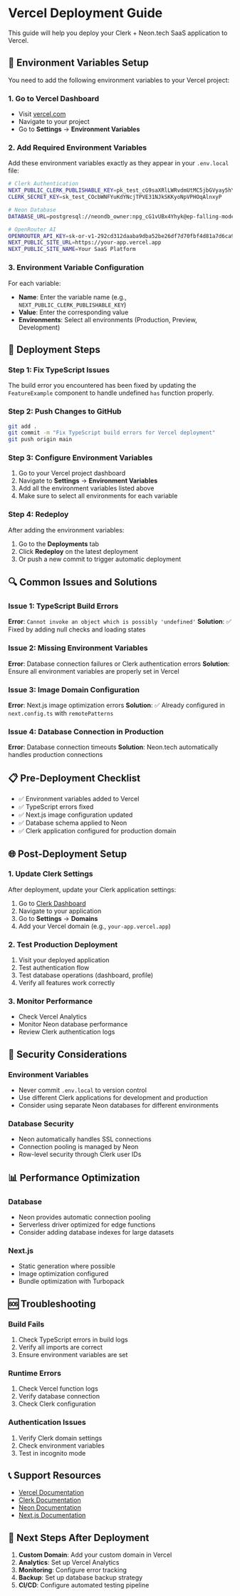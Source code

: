 # Vercel Deployment Guide

This guide will help you deploy your Clerk + Neon.tech SaaS application to Vercel.

## 🔧 Environment Variables Setup

You need to add the following environment variables to your Vercel project:

### 1. Go to Vercel Dashboard
- Visit [vercel.com](https://vercel.com)
- Navigate to your project
- Go to **Settings** → **Environment Variables**

### 2. Add Required Environment Variables

Add these environment variables exactly as they appear in your `.env.local` file:

```bash
# Clerk Authentication
NEXT_PUBLIC_CLERK_PUBLISHABLE_KEY=pk_test_cG9saXRlLWRvdmUtMC5jbGVyay5hY2NvdW50cy5kZXYk
CLERK_SECRET_KEY=sk_test_COcbWNFYuKdYNcjTPVE31NJkSKKyoNpVPHOqAlnxyP

# Neon Database
DATABASE_URL=postgresql://neondb_owner:npg_cG1vUBx4Yhyk@ep-falling-mode-a4cpa67z-pooler.us-east-1.aws.neon.tech/neondb?sslmode=require

# OpenRouter AI
OPENROUTER_API_KEY=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
NEXT_PUBLIC_SITE_URL=https://your-app.vercel.app
NEXT_PUBLIC_SITE_NAME=Your SaaS Platform
```

### 3. Environment Variable Configuration

For each variable:
- **Name**: Enter the variable name (e.g., `NEXT_PUBLIC_CLERK_PUBLISHABLE_KEY`)
- **Value**: Enter the corresponding value
- **Environments**: Select all environments (Production, Preview, Development)

## 🚀 Deployment Steps

### Step 1: Fix TypeScript Issues
The build error you encountered has been fixed by updating the `FeatureExample` component to handle undefined `has` function properly.

### Step 2: Push Changes to GitHub
```bash
git add .
git commit -m "Fix TypeScript build errors for Vercel deployment"
git push origin main
```

### Step 3: Configure Environment Variables
1. Go to your Vercel project dashboard
2. Navigate to **Settings** → **Environment Variables**
3. Add all the environment variables listed above
4. Make sure to select all environments for each variable

### Step 4: Redeploy
After adding the environment variables:
1. Go to the **Deployments** tab
2. Click **Redeploy** on the latest deployment
3. Or push a new commit to trigger automatic deployment

## 🔍 Common Issues and Solutions

### Issue 1: TypeScript Build Errors
**Error**: `Cannot invoke an object which is possibly 'undefined'`
**Solution**: ✅ Fixed by adding null checks and loading states

### Issue 2: Missing Environment Variables
**Error**: Database connection failures or Clerk authentication errors
**Solution**: Ensure all environment variables are properly set in Vercel

### Issue 3: Image Domain Configuration
**Error**: Next.js image optimization errors
**Solution**: ✅ Already configured in `next.config.ts` with `remotePatterns`

### Issue 4: Database Connection in Production
**Error**: Database connection timeouts
**Solution**: Neon.tech automatically handles production connections

## 📋 Pre-Deployment Checklist

- ✅ Environment variables added to Vercel
- ✅ TypeScript errors fixed
- ✅ Next.js image configuration updated
- ✅ Database schema applied to Neon
- ✅ Clerk application configured for production domain

## 🌐 Post-Deployment Setup

### 1. Update Clerk Settings
After deployment, update your Clerk application settings:
1. Go to [Clerk Dashboard](https://dashboard.clerk.com)
2. Navigate to your application
3. Go to **Settings** → **Domains**
4. Add your Vercel domain (e.g., `your-app.vercel.app`)

### 2. Test Production Deployment
1. Visit your deployed application
2. Test authentication flow
3. Test database operations (dashboard, profile)
4. Verify all features work correctly

### 3. Monitor Performance
- Check Vercel Analytics
- Monitor Neon database performance
- Review Clerk authentication logs

## 🔐 Security Considerations

### Environment Variables
- Never commit `.env.local` to version control
- Use different Clerk applications for development and production
- Consider using separate Neon databases for different environments

### Database Security
- Neon automatically handles SSL connections
- Connection pooling is managed by Neon
- Row-level security through Clerk user IDs

## 📊 Performance Optimization

### Database
- Neon provides automatic connection pooling
- Serverless driver optimized for edge functions
- Consider adding database indexes for large datasets

### Next.js
- Static generation where possible
- Image optimization configured
- Bundle optimization with Turbopack

## 🆘 Troubleshooting

### Build Fails
1. Check TypeScript errors in build logs
2. Verify all imports are correct
3. Ensure environment variables are set

### Runtime Errors
1. Check Vercel function logs
2. Verify database connection
3. Check Clerk configuration

### Authentication Issues
1. Verify Clerk domain settings
2. Check environment variables
3. Test in incognito mode

## 📞 Support Resources

- [Vercel Documentation](https://vercel.com/docs)
- [Clerk Documentation](https://clerk.com/docs)
- [Neon Documentation](https://neon.com/docs)
- [Next.js Documentation](https://nextjs.org/docs)

## 🎯 Next Steps After Deployment

1. **Custom Domain**: Add your custom domain in Vercel
2. **Analytics**: Set up Vercel Analytics
3. **Monitoring**: Configure error tracking
4. **Backup**: Set up database backup strategy
5. **CI/CD**: Configure automated testing pipeline
